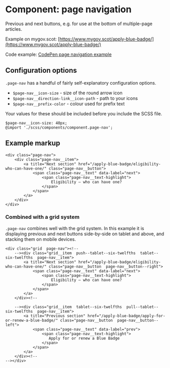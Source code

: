 # Component: page navigation

Previous and next buttons, e.g. for use at the bottom of multiple-page articles.

Example on mygov.scot: [https://www.mygov.scot/apply-blue-badge/](https://www.mygov.scot/apply-blue-badge/)

Code example: [CodePen page navigation example](https://codepen.io/jsutcliffe/pen/evBZaE)

## Configuration options

`.page-nav` has a handful of fairly self-explanatory configuration options.

* `$page-nav__icon-size` - size of the round arrow icon
* `$page-nav__direction-link__icon-path` - path to your icons
* `$page-nav__prefix-color` - colour used for prefix text

Your values for these should be included before you include the SCSS file.

    $page-nav__icon-size: 40px;
    @import './scss/components/component.page-nav';

## Example markup

    <div class="page-nav">
        <div class="page-nav__item">
            <a title="Next section" href="/apply-blue-badge/eligibility-who-can-have-one/" class="page-nav__button">
                <span class="page-nav__text" data-label="next">
                    <span class="page-nav__text-highlight">
                        Eligibility – who can have one?
                    </span>
                </span>
            </a>
        </div>
    </div>

### Combined with a grid system

`.page-nav` combines well with the grid system. In this example it is displaying previous and next buttons side-by-side on tablet and above, and stacking them on mobile devices.

    <div class="grid  page-nav"><!--
        --><div class="grid__item  push--tablet--six-twelfths  tablet--six-twelfths  page-nav__item">
            <a title="Next section" href="/apply-blue-badge/eligibility-who-can-have-one/" class="page-nav__button  page-nav__button--right">
                <span class="page-nav__text" data-label="next">
                    <span class="page-nav__text-highlight">
                        Eligibility – who can have one?
                    </span>
                </span>
            </a>
        </div><!--

        --><div class="grid__item  tablet--six-twelfths  pull--tablet--six-twelfths  page-nav__item">
            <a title="Previous section" href="/apply-blue-badge/apply-for-or-renew-a-blue-badge/" class="page-nav__button  page-nav__button--left">
                <span class="page-nav__text" data-label="prev">
                    <span class="page-nav__text-highlight">
                       Apply for or renew a Blue Badge
                    </span>
                </span>
            </a>
        </div><!--
    --></div>
